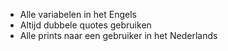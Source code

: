 * Alle variabelen in het Engels
* Altijd dubbele quotes gebruiken
* Alle prints naar een gebruiker in het Nederlands
